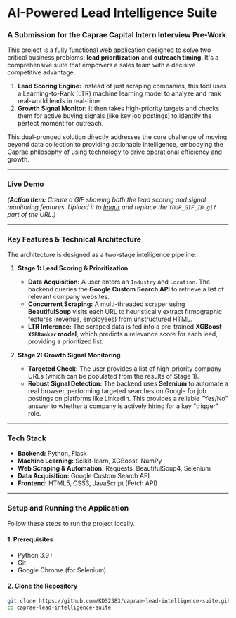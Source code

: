# AI-Powered Lead Intelligence Suite

### A Submission for the Caprae Capital Intern Interview Pre-Work

This project is a fully functional web application designed to solve two critical business problems: **lead prioritization** and **outreach timing**. It's a comprehensive suite that empowers a sales team with a decisive competitive advantage.

1.  **Lead Scoring Engine:** Instead of just scraping companies, this tool uses a Learning-to-Rank (LTR) machine learning model to analyze and rank real-world leads in real-time.
2.  **Growth Signal Monitor:** It then takes high-priority targets and checks them for active buying signals (like key job postings) to identify the perfect moment for outreach.

This dual-pronged solution directly addresses the core challenge of moving beyond data collection to providing actionable intelligence, embodying the Caprae philosophy of using technology to drive operational efficiency and growth.

---

### Live Demo

[](https://your-live-app-url.com)

*(**Action Item:** Create a GIF showing both the lead scoring and signal monitoring features. Upload it to [Imgur](https://imgur.com/upload) and replace the `YOUR_GIF_ID.gif` part of the URL.)*

---

### Key Features & Technical Architecture

The architecture is designed as a two-stage intelligence pipeline:

1.  **Stage 1: Lead Scoring & Prioritization**
    *   **Data Acquisition:** A user enters an `Industry` and `Location`. The backend queries the **Google Custom Search API** to retrieve a list of relevant company websites.
    *   **Concurrent Scraping:** A multi-threaded scraper using **BeautifulSoup** visits each URL to heuristically extract firmographic features (revenue, employees) from unstructured HTML.
    *   **LTR Inference:** The scraped data is fed into a pre-trained **XGBoost `XGBRanker` model**, which predicts a relevance score for each lead, providing a prioritized list.

2.  **Stage 2: Growth Signal Monitoring**
    *   **Targeted Check:** The user provides a list of high-priority company URLs (which can be populated from the results of Stage 1).
    *   **Robust Signal Detection:** The backend uses **Selenium** to automate a real browser, performing targeted searches on Google for job postings on platforms like LinkedIn. This provides a reliable "Yes/No" answer to whether a company is actively hiring for a key "trigger" role.

---

### Tech Stack

*   **Backend:** Python, Flask
*   **Machine Learning:** Scikit-learn, XGBoost, NumPy
*   **Web Scraping & Automation:** Requests, BeautifulSoup4, Selenium
*   **Data Acquisition:** Google Custom Search API
*   **Frontend:** HTML5, CSS3, JavaScript (Fetch API)

---

### Setup and Running the Application

Follow these steps to run the project locally.

#### 1. Prerequisites
- Python 3.9+
- Git
- Google Chrome (for Selenium)

#### 2. Clone the Repository
```bash
git clone https://github.com/KDS2383/caprae-lead-intelligence-suite.git
cd caprae-lead-intelligence-suite